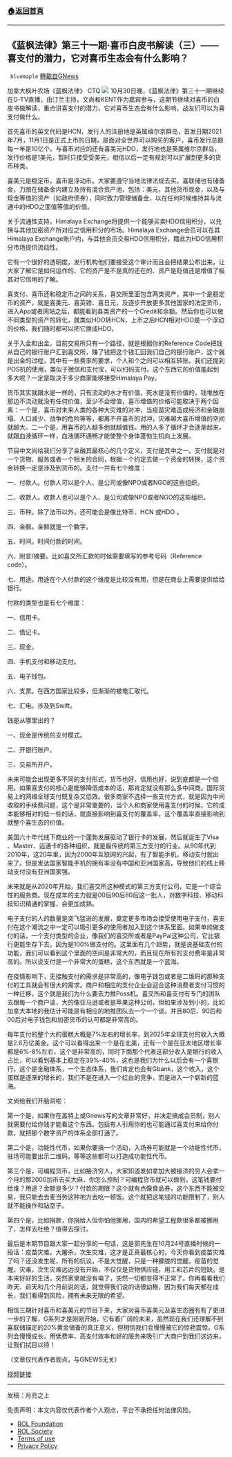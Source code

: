 ###  [:house:返回首頁](https://github.com/ourhimalayas/txt)
---


## 《蓝枫法律》第三十一期·喜币白皮书解读（三）——喜支付的潜力，它对喜币生态会有什么影响？
` bluemaple` [轉載自GNews](https://gnews.org/zh-hans/1635184/)

加拿大枫叶农场《蓝枫法律》 CTQ
![](https://assets.gnews.org/wp-content/uploads/2021/11/蓝枫法律31_cr-1.jpg)
10月30日晚，《蓝枫法律》第三十一期继续在G-TV直播，由汀兰主持，文尚和KENT作为嘉宾参与，这期节继续对喜币的白皮书做解读，重点讲喜支付的潜力，它对喜币生态会有什么影响，战友们可以为喜支付做什么。

首先喜币的英文代码是HCN，发行人的注册地是英属维尔京群岛，首发日期2021年7月，11月1日是正式上市的日期，是面对全世界可以购买的客户，喜币发行总额每一年是10亿个。与喜币对应的还有喜美元HDO，发行地也是英属维尔京群岛，发行价格是1美元，暂时只接受受美元，相信以后一定有规划可以扩展到更多的货币种类。

喜美元是稳定币，喜币是浮动币。大家要遵守当地法律法规去买。喜联储也有储备金，力图在储备金内建立及持有混合资产池，包括：美元，其他货币现金，以及与现金等值的资产（如政府债券），同时致力管理储备金，以在任何时候维持其与流通中的HDO之面值等值的价值。

关于流通性支持，Himalaya Exchange将提供一个能够买卖HDO信用积分，以兑换与其他加密资产所对应之信用积分的市场。Himalaya Exchange会员可以在其Himalaya Exchange账户内，与其他会员交易HDO信用积分，籍此为HDO信用积分市场提供流动性。

它有一个很好的透明度，发行机构他们要接受这个审计而且会把结果公布出来，让大家了解它是如何运作的、它的资产是不是真的还在的、资产是贬值还是增值了极其对它信用的了解。

喜支付、喜币还和稳定币之间的关系，喜交所里面包含两类资产，其中一个是稳定币的资产，就是喜美元、喜英镑、喜日元，及逐步开放更多其他国家的法定货币，进入App或者网站之后，都能看到各类资产的一个Credit和余额。然后你也可以做不同类型的资产的转化，就类似HDO转HCN，上市之后HCN相对HDO是一个浮动的价格，我们随时都可以把它换成HDO。

关于入金和出金，目前交易所只有一个路径，就是根据你的Reference Code把钱从自己的银行账户汇到喜交所，赚了钱把这个钱汇回我们自己的银行账户，这个就是出金的过程，其中有一些费率的要求，个人和个之间可以相互转账。我们还提到POS机的使用，类似于微信和支付宝，可以扫码支付。这个东西它的价值能起到多大呢？一定是取决于多少商家能够接受Himalaya Pay。

货币其实就跟水是一样的，只有流动的水才有价值，死水是没有价值的，钱堆放在那边不流动就没有任何价值，至少不会增值，喜币增值的价格可能取决于两个因素：一个是，喜币对未来人类的各种大灾难的对冲，当疫苗灾难造成经济和金融崩塌、人口减少、战争的危险等等，都离不开喜币的对冲，灾难越大喜币增值的空间就越大。二一个是，用喜币的人越多他就越值钱。用的人多了循环才会逐渐起来，就跟血液循环一样，血液循环通畅才能使整个身体蓬勃生机向上发展。

节目中文尚给我们分享了金融其最核心的几个定义，支付是其中之一。支付就是对一个货物、服务或者一个相关的合同，根据一个约定去做一个资金的转换，这个资金转换一定是涉及到货币的。支付一共有七个维度：

一、付款人。付款人可以是个人、是公司或像NPO或者NGO的这些组织。

二、收款人。收款人也可以是个人、是公司或像NPO或者NGO的这些组织。

三、币种。除了法币以外，还可能会是像比特币、HCN 或HDO 。

四、金额。金额就是一个数字。

五、时间。时间付款的时间。

六、附言/摘要。比如喜交所汇款的时候需要填写的参考号码（Reference code）。

七、用途。用途在个人付款的这个维度是比较没有用，但是在商业上需要提供给给银行。

付款的类型也是有七个维度：

一、信用卡。

二、借记卡。

三、现金。

四、手机支付和移动支付。

五、电子钱包。

六、支票。在西方国家比较多，但渐渐的被电汇取代。

七、汇电。涉及到Swift。

钱是从哪里出的？

一、现金是传统的支付模式。

二、开银行账户。

三、交易所开户。

未来可能会出现更多不同的支付形式，货币也好，信用也好，说到底都是一个信用。如果喜支付的核心是能够降低成本的话，那肯定就没有那么多中间商。国际贸易上的网络全球支付既复杂又低效。很多商家不选择一些支付方式，就是因为中间收取的手续费问题，这个是非常重要的，当个人和商家使用喜支付的时候，它的成本能够相对的低一些的话，就直接影响到喜支付的覆盖率，这个覆盖率直接影响到就整个喜生态的价值。

美国六十年代线下商业的一个蓬勃发展驱动了银行卡的发展，然后就诞生了Visa 、Master、运通卡的各种组织，就是最传统的第三方支付的行业。从90年代到2010年，这20年里，因为2000年互联网的兴起，有了智能手机，移动支付就出来了。但是发达国家智能手机的拥有率没有中国和亚洲国家高，导致他们的线上移动支付没有亚洲国家强。

未来就是从2020年开始，我们喜交所这种模式的第三方支付公司，它是一个综合性的服务商。现在成年的主力就是00后90后80后这一批人，对数字科技、移动科技知识精通的掌握，会更加成熟。

电子支付的人的数量是突飞猛进的发展，奠定更多市场会接受使用电子支付，喜支付在这个潮流之中一定可以吸引更多的使用者加入到这个体系里面。如果单纯做支付的话，一个支付类型的企业，像我们的喜交所或者是PayPal这种公司，它比银行更能生存下去，因为是100%做支付的。这里面有几个趋势，就是说基础支付的功能，我们可以看到这个里面的空间是非常大的，而且现在所有的支付费率是非常高的。所以说支付是一个非常大的蛋糕，这个东西就是一个蓝海。

在疫情影响下，无接触支付的需求是非常高的，像电子钱包或者是二维码的那种支付的工具就会有很大的需求。商户和相应的支付企业会迎合这种消费者支付习惯的一种迁移，这个就是我们为什么要去力推Poss机。喜交所和喜支付有专门的团队去跟每一个商户谈，大的像亚马逊或者是苹果这种公司，但如果涉及到小的，比如加拿大本地的我估计可能是有相应的地推团队去一个一个谈，并且80后、90后和00后对电子钱包和加密货币的认可都是非常高的。

每年支付的整个大的蛋糕大概是7%左右的增长率，到2025年全球支付的收入大概是2.6万亿美金。这个可以看得出来一个是在北美，还有一个是在亚太地区增长率都是6%-8%左右，这个是非常高的，同时下面那个代表这部分收入是银行的收入占比，可以看到基本上稳定在39%-40%，这也是我们为什么以后会有一个喜银行，这个是金融体系，一个生态体系，我们肯定也会有Gbank，这个收入，这个蛋糕是逐渐的增长的，我们不是在进入一个红白的竞争，而是进入一个崭新的蓝海。

文尚给我们开脑洞啦：

第一个是，如果你在盖特上或Gnews写的文章非常好，并决定搞成会员制，别人就需要付给你钱才能看这个东西。包括有人引用你的也可能通过喜支付来给你付款，就把那个数字资产的体系全部打通了。

第二个是，功能性代币，如果你要搞一个活动，入场券可能就是一个功能性代币，驻场可能要出示二维码，等等这些都可以打造成功能性代币。

第三个是，可编程货币，比如接济穷人，大家知道发如拿加大被接济的穷人会拿一个月的那2000加币去买大麻，你怎么控制？可编程货币就可以做到，这笔钱要付给谁？用途？金额是多少？付款的期限？这个就有点像食品券，这个东西不能被交易，我只能去去麦当劳这种地方去吃一顿饭。这个就把这笔钱的功能限制了，别人就不能操作和钻空子。

第四个是，比如捐款，你捐给人但你怕他挪用，国内的希望工程款很多都被挪用了，怎样去杜绝？值得去探讨。

最后是本期节目跟大家一起分享的一句话，这是郭先生在10月24号直播时候的一段话：疫苗灾难，大屠杀，次生灾难，这才是正真最核心的，今天你看到疫苗灾难了吗？还没发生呢，所有的抗议，不是大觉醒，只是一种朦胧的觉醒。疫苗的觉醒，灾难，次生灾难远远没有开始，不仅仅是货物供应链，用工和芯片的短缺。是本来好好的生活，突然家里就没有电了，突然一切都变得不正常了。你再看看我们昨天、前天和几个月前说的话，就觉得我们说的话很幼稚，因为我们每天都在成长，我们看得到风险，拥有未来无限的希望。

相信三期针对喜币和喜美元的节目下来，大家对喜币喜美元及喜生态圈有有了更进一步的了解，G系列才是刚刚开始，它有着广阔的未来，虽然现在我们还理解不到喜联储锚定的20%黄金储备的真正意义，但相信我们会慢慢被它的惊艳震惊。G系列会慢慢成长，用低费率、高支付效率和好的服务来吸引广大商户到我们这边来，让我们拭目以待！

（文章仅代表作者观点，与GNEWS无关）

[视频链接](https://www.gtv.org/video/id=617dd34611d1862968fdc9a8)

* * *

发稿：月亮之上

 

免责声明：本文内容仅代表作者个人观点，平台不承担任何法律风险。

- [ROL Foundation](https://rolfoundation.org/)
- [ROL Society](https://rolsociety.org/)
- [Terms of use](https://gnews.org/terms-of-use-3/)
- [Privacy Policy](https://gnews.org/privacy-policy/)
